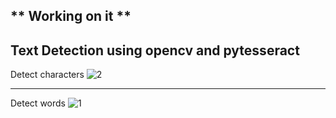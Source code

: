## ** Working on it **

Text Detection using opencv and pytesseract
----------------

Detect characters
![2](https://user-images.githubusercontent.com/35567854/94997415-b8fd3000-05cc-11eb-9726-a49e4620f216.png)

------------------

Detect words
![1](https://user-images.githubusercontent.com/35567854/94997386-9539ea00-05cc-11eb-8126-4c4b7924f7c0.png)
